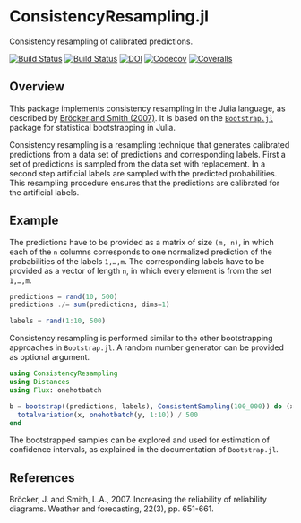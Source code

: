 # ConsistencyResampling.jl

Consistency resampling of calibrated predictions.

[![Build Status](https://travis-ci.com/devmotion/ConsistencyResampling.jl.svg?branch=master)](https://travis-ci.com/devmotion/ConsistencyResampling.jl)
[![Build Status](https://ci.appveyor.com/api/projects/status/github/devmotion/ConsistencyResampling.jl?svg=true)](https://ci.appveyor.com/project/devmotion/ConsistencyResampling-jl)
[![DOI](https://zenodo.org/badge/186521141.svg)](https://zenodo.org/badge/latestdoi/186521141)
[![Codecov](https://codecov.io/gh/devmotion/ConsistencyResampling.jl/branch/master/graph/badge.svg)](https://codecov.io/gh/devmotion/ConsistencyResampling.jl)
[![Coveralls](https://coveralls.io/repos/github/devmotion/ConsistencyResampling.jl/badge.svg?branch=master)](https://coveralls.io/github/devmotion/ConsistencyResampling.jl?branch=master)

## Overview

This package implements consistency resampling in the Julia language, as described by [Bröcker and Smith (2007)](https://doi.org/10.1175/WAF993.1).
It is based on the [`Bootstrap.jl`](https://github.com/juliangehring/Bootstrap.jl) package for statistical bootstrapping in Julia.

Consistency resampling is a resampling technique that generates calibrated predictions from a data set of predictions
and corresponding labels. First a set of predictions is sampled from the data set with replacement. In a second step
artificial labels are sampled with the predicted probabilities. This resampling procedure ensures that the predictions
are calibrated for the artificial labels.

## Example

The predictions have to be provided as a matrix of size `(m, n)`, in which each of the `n` columns corresponds to
one normalized prediction of the probabilities of the labels `1,…,m`. The corresponding labels have to be provided
as a vector of length `n`, in which every element is from the set `1,…,m`.

```julia
predictions = rand(10, 500)
predictions ./= sum(predictions, dims=1)

labels = rand(1:10, 500)
```

Consistency resampling is performed similar to the other bootstrapping approaches in `Bootstrap.jl`. A random number
generator can be provided as optional argument.

```julia
using ConsistencyResampling
using Distances
using Flux: onehotbatch

b = bootstrap((predictions, labels), ConsistentSampling(100_000)) do (x, y)
  totalvariation(x, onehotbatch(y, 1:10)) / 500
end
```

The bootstrapped samples can be explored and used for estimation of confidence intervals, as explained
in the documentation of `Bootstrap.jl`.

## References

Bröcker, J. and Smith, L.A., 2007. Increasing the reliability of reliability diagrams. Weather and forecasting, 22(3), pp. 651-661.
